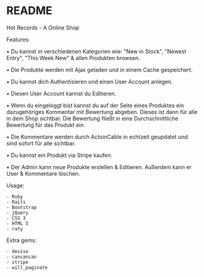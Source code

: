 # README

Hot Records - A Online Shop

Features:
  
  • Du kannst in verschiedenen Kategorien wie: "New in Stock", "Newest Entry", "This Week New" & allen Produkten browsen.
  
  • Die Produkte werden mit Ajax geladen und in einem Cache gespeichert.
  
  • Du kannst dich Authentisieren und einen User Account anlegen.
  
  • Diesen User Account kannst du Editieren.
  
  • Wenn du eingeloggt bist kannst du auf der Seite eines Produktes ein dazugehöriges Kommentar mit Bewertung abgeben. Dieses     ist dann für alle in dem Shop sichtbar. Die Bewertung fließt in eine Durchschnittliche Bewertung für das Produkt ein.
  
  • Die Kommentare werden durch ActoinCable in echtzeit geupdatet und sind sofort für alle sichtbar.
  
  • Du kannst ein Produkt via Stripe kaufen.
  
  • Der Admin kann neue Produkte erstellen & Editieren. Außerdem kann er User & Kommentare löschen.
  
  
  Usage:
  
    - Ruby 
    - Rails 
    - Bootstrap 
    - jQuery
    - CSS 3
    - HTML 5
    - raty 

  Extra gems:

    - devise 
    - cancancan 
    - stripe
    - will_paginate

  
